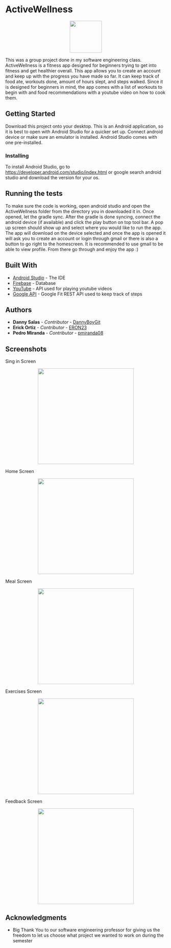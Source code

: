 # ActiveWellness

<p align="center">
  <img src="https://user-images.githubusercontent.com/19144547/40562656-8a90de80-6027-11e8-9824-1e79831e381c.png" width="100"/>
</p>

This was a group project done in my software engineering class. ActiveWellness is a fitness app designed for beginners trying to get into fitness and get healthier overall. This app allows you to create an account and keep up with the progress you have made so far. It can keep track of food ate, workouts done, amount of hours slept, and steps walked. Since it is designed for beginners in mind, the app comes with a list of workouts to begin with and food recommendations with a youtube video on how to cook them.

## Getting Started
Download this project onto your desktop. This is an Android application, so it is best to open with Android Studio for a quicker set up. Connect android device or make sure an emulator is installed. Android Studio comes with one pre-installed.

### Installing

To install Android Studio, go to https://developer.android.com/studio/index.html or google search android studio and download the version for your os.


## Running the tests

To make sure the code is working, open android studio and open the ActiveWellness folder from the directory you in downloaded it in. Once opened, let the gradle sync. After the gradle is done syncing, connect the android device (if available) and click the play button on top tool bar. A pop up screen should show up and select where you would like to run the app. The app will download on the device selected and once the app is opened it will ask you to create an account or login through gmail or there is also a button to go right to the homescreen. It is recommended to use gmail to be able to view profile. From there go through and enjoy the app :)

## Built With

* [Android Studio](https://developer.android.com/studio/index.html) - The IDE
* [Firebase](https://firebase.google.com/) - Database
* [YouTube](https://developers.google.com/youtube/android/player/) - API used for playing youtube videos
* [Google API](https://developers.google.com/fit/android/) - Google Fit REST API used to keep track of steps

## Authors

* **Danny Salas** - *Contributor* - [DannyBoyGit](https://github.com/DannyBoiGit)
* **Erick Ortiz** - *Contributor* - [ERON23](https://github.com/ERON23)
* **Pedro Miranda** - *Contributor* - [pmiranda08](https://github.com/pmiranda08)

## Screenshots

Sing in Screen
<p align="center">
  <img src="https://user-images.githubusercontent.com/19144547/40562801-137df1ec-6028-11e8-9dd8-7740584b86d4.png" width="300"/>
</p>

Home Screen
<p align="center">
  <img src="https://user-images.githubusercontent.com/19144547/40562811-1e400804-6028-11e8-9b1b-0377bfe14da4.png" width="300"/>
</p>

Meal Screen
<p align="center">
  <img src="https://user-images.githubusercontent.com/19144547/40562836-37c96df6-6028-11e8-8795-051d96cd273f.png" width="300"/>
</p>

Exercises Screen
<p align="center">
  <img src="https://user-images.githubusercontent.com/19144547/40562870-589f18a0-6028-11e8-9bc5-b9b4b759f18d.png" width="300"/>
</p>

Feedback Screen
<p align="center">
  <img src="https://user-images.githubusercontent.com/19144547/40562900-78868b8a-6028-11e8-86b6-c09a934b1693.png" width="300"/>
</p>


## Acknowledgments

* Big Thank You to our software engineering professor for giving us the freedom to let us choose what project we wanted to work on during the semester
